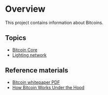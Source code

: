 # Overview

This project contains information about Bitcoins.

## Topics

* [Bitcoin Core](./docs/bitcoin-core.md)
* [Lighting network](./docs/lightning.md)

## Reference materials

* [Bitcoin whitepaper PDF](https://bitcoinwhitepaper.co/)
* [How Bitcoin Works Under the Hood](https://www.youtube.com/watch?v=Lx9zgZCMqXE)
